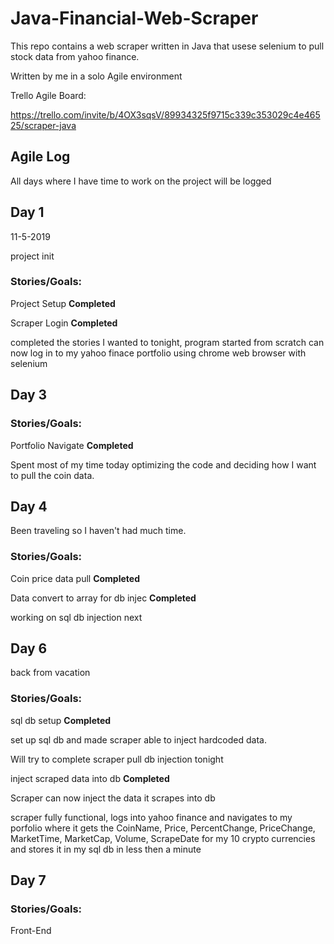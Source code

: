 # Java-Financial-Web-Scraper
This repo contains a web scraper written in Java that usese selenium to pull stock data from yahoo finance.



Written by me in a solo Agile environment

Trello Agile Board:

https://trello.com/invite/b/4OX3sqsV/89934325f9715c339c353029c4e46525/scraper-java


## Agile Log

All days where I have time to work on the project will be logged


## **Day 1**   

11-5-2019

project init

### Stories/Goals:

Project Setup **Completed**

Scraper Login **Completed**

completed the stories I wanted to tonight, program started from scratch can now log in to my yahoo finace portfolio using chrome web browser with selenium

## **Day 3**   


### Stories/Goals:

Portfolio Navigate **Completed**

Spent most of my time today optimizing the code and deciding how I want to pull the coin data.


## **Day 4**   

Been traveling so I haven't had much time.

### Stories/Goals:

Coin price data pull **Completed**

Data convert to array for db injec **Completed**

working on sql db injection next

## **Day 6**

back from vacation

### Stories/Goals:

sql db setup **Completed**

set up sql db and made scraper able to inject hardcoded data.

Will try to complete scraper pull db injection tonight



inject scraped data into db **Completed**

Scraper can now inject the data it scrapes into db

scraper fully functional, logs into yahoo finance and navigates to my porfolio where it gets the CoinName, Price, PercentChange, PriceChange, MarketTime, MarketCap, Volume, ScrapeDate for my 10 crypto currencies and stores it in my sql db in less then a minute

## **Day 7**


### Stories/Goals:

Front-End










